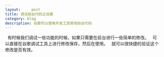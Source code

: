 ```yaml
---
layout:     post
title: 调试前台代码之谷歌    
category: blog
description: 谷歌可以使用开发工具修改前台代码
---
```

 
有时候我们调试一些功能的时候，如果只需要在前台进行一些简单的修改。
 
可以直接在谷歌调试工具上进行修改保存，然后在使用。
 
就可以很快捷的验证这个修改是否有效。
